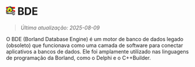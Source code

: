 # <img src="icon/bde.png" alt="Ícone" width="24"> BDE

> *Última atualização: 2025-08-09*

O BDE (Borland Database Engine) é um motor de banco de dados legado (obsoleto) que funcionava como uma camada de software para conectar aplicativos a bancos de dados. Ele foi amplamente utilizado nas linguagens de programação da Borland, como o Delphi e o C++Builder.
